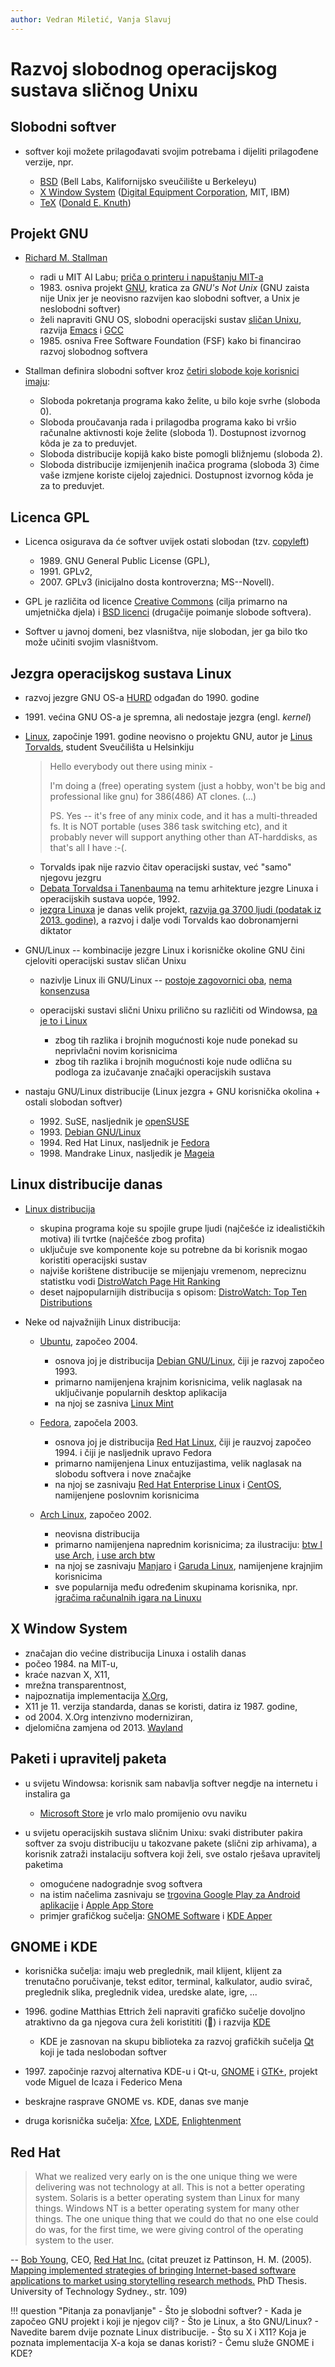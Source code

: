 ```yaml
---
author: Vedran Miletić, Vanja Slavuj
---
```


# Razvoj slobodnog operacijskog sustava sličnog Unixu

## Slobodni softver

- softver koji možete prilagođavati svojim potrebama i dijeliti prilagođene verzije, npr.

    - [BSD](https://docs.freebsd.org/en/books/design-44bsd/) (Bell Labs, Kalifornijsko sveučilište u Berkeleyu)
    - [X Window System](https://www.x.org/) ([Digital Equipment Corporation](https://en.wikipedia.org/wiki/Digital_Equipment_Corporation), MIT, IBM)
    - [TeX](https://www.tug.org/) ([Donald E. Knuth](https://www-cs-faculty.stanford.edu/~knuth/))

## Projekt GNU

- [Richard M. Stallman](https://stallman.org/)

    - radi u MIT AI Labu; [priča o printeru i napuštanju MIT-a](https://en.wikipedia.org/wiki/Richard_Stallman#Events_leading_to_GNU)
    - 1983\. osniva projekt [GNU](https://www.gnu.org/), kratica za *GNU's Not Unix* (GNU zaista nije Unix jer je neovisno razvijen kao slobodni softver, a Unix je neslobodni softver)
    - želi napraviti GNU OS, slobodni operacijski sustav [sličan Unixu](https://en.wikipedia.org/wiki/Unix-like), razvija [Emacs](https://www.gnu.org/software/emacs/) i [GCC](https://gcc.gnu.org/)
    - 1985\. osniva Free Software Foundation (FSF) kako bi financirao razvoj slobodnog softvera

- Stallman definira slobodni softver kroz [četiri slobode koje korisnici imaju](https://www.gnu.org/philosophy/free-sw.hr.html):

    - Sloboda pokretanja programa kako želite, u bilo koje svrhe (sloboda 0).
    - Sloboda proučavanja rada i prilagodba programa kako bi vršio računalne aktivnosti koje želite (sloboda 1). Dostupnost izvornog kôda je za to preduvjet.
    - Sloboda distribucije kopijâ kako biste pomogli bližnjemu (sloboda 2).
    - Sloboda distribucije izmijenjenih inačica programa (sloboda 3) čime vaše izmjene koriste cijeloj zajednici. Dostupnost izvornog kôda je za to preduvjet.

## Licenca GPL

- Licenca osigurava da će softver uvijek ostati slobodan (tzv. [copyleft](https://www.gnu.org/licenses/copyleft.hr.html))

    - 1989\. GNU General Public License (GPL),
    - 1991\. GPLv2,
    - 2007\. GPLv3 (inicijalno dosta kontroverzna; MS--Novell).

- GPL je različita od licence [Creative Commons](https://creativecommons.org/) (cilja primarno na umjetnička djela) i [BSD licenci](https://en.wikipedia.org/wiki/BSD_licenses) (drugačije poimanje slobode softvera).
- Softver u javnoj domeni, bez vlasništva, nije slobodan, jer ga bilo tko može učiniti svojim vlasništvom.

## Jezgra operacijskog sustava Linux

- razvoj jezgre GNU OS-a [HURD](https://www.gnu.org/software/hurd/) odgađan do 1990. godine
- 1991\. većina GNU OS-a je spremna, ali nedostaje jezgra (engl. *kernel*)
- [Linux](https://en.wikipedia.org/wiki/Linux), započinje 1991. godine neovisno o projektu GNU, autor je [Linus Torvalds](https://en.wikipedia.org/wiki/Linus_Torvalds), student Sveučilišta u Helsinkiju

    > Hello everybody out there using minix -
    >
    > I'm doing a (free) operating system (just a hobby, won't be big and professional like gnu) for 386(486) AT clones. (...)
    >
    > PS. Yes -- it's free of any minix code, and it has a multi-threaded fs. It is NOT portable (uses 386 task switching etc), and it probably never will support anything other than AT-harddisks, as that's all I have :-(.

    - Torvalds ipak nije razvio čitav operacijski sustav, već "samo" njegovu jezgru
    - [Debata Torvaldsa i Tanenbauma](https://en.wikipedia.org/wiki/Tanenbaum%E2%80%93Torvalds_debate) na temu arhitekture jezgre Linuxa i operacijskih sustava uopće, 1992.
    - [jezgra Linuxa](https://www.kernel.org/) je danas velik projekt, [razvija ga 3700 ljudi (podatak iz 2013. godine)](https://youtu.be/abTSM8hvkb8?t=11m19s), a razvoj i dalje vodi Torvalds kao dobronamjerni diktator

- GNU/Linux -- kombinacije jezgre Linux i korisničke okoline GNU čini cjeloviti operacijski sustav sličan Unixu

    - nazivlje Linux ili GNU/Linux -- [postoje zagovornici oba](https://en.wikipedia.org/wiki/GNU/Linux_naming_controversy), [nema](https://devrant.com/rants/1051771/id-just-like-to-interject-for-a-moment-what-you-re-referring-to-as-linux-is-in-f) [konsenzusa](https://wiki.installgentoo.com/index.php/Interjection)
    - operacijski sustavi slični Unixu prilično su različiti od Windowsa, [pa je to i Linux](https://linux.oneandoneis2.org/LNW.htm)

        - zbog tih razlika i brojnih mogućnosti koje nude ponekad su neprivlačni novim korisnicima
        - zbog tih razlika i brojnih mogućnosti koje nude odlična su podloga za izučavanje značajki operacijskih sustava

- nastaju GNU/Linux distribucije (Linux jezgra + GNU korisnička okolina + ostali slobodan softver)

    - 1992\. SuSE, nasljednik je [openSUSE](https://www.opensuse.org/)
    - 1993\. [Debian GNU/Linux](https://www.debian.org/)
    - 1994\. Red Hat Linux, nasljednik je [Fedora](https://fedoraproject.org/)
    - 1998\. Mandrake Linux, nasljedik je [Mageia](https://www.mageia.org/)

## Linux distribucije danas

- [Linux distribucija](https://en.wikipedia.org/wiki/Linux_distribution)

    - skupina programa koje su spojile grupe ljudi (najčešće iz idealističkih motiva) ili tvrtke (najčešće zbog profita)
    - uključuje sve komponente koje su potrebne da bi korisnik mogao koristiti operacijski sustav
    - najviše korištene distribucije se mijenjaju vremenom, nepreciznu statistku vodi [DistroWatch Page Hit Ranking](https://distrowatch.com/dwres.php?section=popularity)
    - deset najpopularnijih distribucija s opisom: [DistroWatch: Top Ten Distributions](https://distrowatch.com/dwres.php?resource=major)

- Neke od najvažnijih Linux distribucija:

    - [Ubuntu](https://ubuntu.com/desktop/features), započeo 2004.

        - osnova joj je distribucija [Debian GNU/Linux](https://www.debian.org/), čiji je razvoj započeo 1993.
        - primarno namijenjena krajnim korisnicima, velik naglasak na uključivanje popularnih desktop aplikacija
        - na njoj se zasniva [Linux Mint](https://www.linuxmint.com/)

    - [Fedora](https://getfedora.org/), započela 2003.

        - osnova joj je distribucija [Red Hat Linux](https://en.wikipedia.org/wiki/Red_Hat_Linux), čiji je rauzvoj započeo 1994. i čiji je nasljednik upravo Fedora
        - primarno namijenjena Linux entuzijastima, velik naglasak na slobodu softvera i nove značajke
        - na njoj se zasnivaju [Red Hat Enterprise Linux](https://www.redhat.com/en/technologies/linux-platforms/enterprise-linux) i [CentOS](https://centos.org/), namijenjene poslovnim korisnicima

    - [Arch Linux](https://archlinux.org/), započeo 2002.

        - neovisna distribucija
        - primarno namijenjena naprednim korisnicima; za ilustraciju: [btw I use Arch](https://knowyourmeme.com/memes/btw-i-use-arch), [i use arch btw](https://www.urbandictionary.com/define.php?term=i%20use%20arch%20btw)
        - na njoj se zasnivaju [Manjaro](https://manjaro.org/) i [Garuda Linux](https://garudalinux.org/), namijenjene krajnjim korisnicima
        - sve popularnija među određenim skupinama korisnika, npr. [igračima računalnih igara na Linuxu](https://www.gamingonlinux.com/users/statistics/)

## X Window System

- značajan dio većine distribucija Linuxa i ostalih danas
- počeo 1984. na MIT-u,
- kraće nazvan X, X11,
- mrežna transparentnost,
- najpoznatija implementacija [X.Org](https://www.x.org/),
- X11 je 11. verzija standarda, danas se koristi, datira iz 1987. godine,
- od 2004. X.Org intenzivno moderniziran,
- djelomična zamjena od 2013. [Wayland](https://wayland.freedesktop.org/)

## Paketi i upravitelj paketa

- u svijetu Windowsa: korisnik sam nabavlja softver negdje na internetu i instalira ga

    - [Microsoft Store](https://www.microsoft.com/en-us/store/apps) je vrlo malo promijenio ovu naviku

- u svijetu operacijskih sustava sličnim Unixu: svaki distributer pakira softver za svoju distribuciju u takozvane pakete (slični zip arhivama), a korisnik zatraži instalaciju softvera koji želi, sve ostalo rješava upravitelj paketima

    - omogućene nadogradnje svog softvera
    - na istim načelima zasnivaju se [trgovina Google Play za Android aplikacije](https://play.google.com/store/apps) i [Apple App Store](https://www.apple.com/app-store/)
    - primjer grafičkog sučelja: [GNOME Software](https://wiki.gnome.org/Apps/Software) i [KDE Apper](https://apps.kde.org/apper/)

## GNOME i KDE

- korisnička sučelja: imaju web preglednik, mail klijent, klijent za trenutačno poručivanje, tekst editor, terminal, kalkulator, audio svirač, preglednik slika, preglednik videa, uredske alate, igre, ...

- 1996\. godine Matthias Ettrich želi napraviti grafičko sučelje dovoljno atraktivno da ga njegova cura želi koristititi (💓) i razvija [KDE](https://kde.org/)

    - KDE je zasnovan na skupu biblioteka za razvoj grafičkih sučelja [Qt](https://www.qt.io/) koji je tada neslobodan softver

- 1997\. započinje razvoj alternativa KDE-u i Qt-u, [GNOME](https://www.gnome.org/) i [GTK+](https://www.gtk.org/), projekt vode Miguel de Icaza i Federico Mena

- beskrajne rasprave GNOME vs. KDE, danas sve manje

- druga korisnička sučelja: [Xfce](https://xfce.org/), [LXDE](https://www.lxde.org/), [Enlightenment](https://www.enlightenment.org/about-enlightenment)

## Red Hat

> What we realized very early on is the one unique thing we were delivering was not technology at all. This is not a better operating system. Solaris is a better operating system than Linux for many things. Windows NT is a better operating system for many other things. The one unique thing that we could do that no one else could do was, for the first time, we were giving control of the operating system to the user.

-- [Bob Young](https://www.zdnet.com/article/bob-young-talks-about-the-origins-of-red-hat/), CEO, [Red Hat Inc.](https://www.redhat.com/en/about/company) (citat preuzet iz Pattinson, H. M. (2005). [Mapping implemented strategies of bringing Internet-based software applications to market using storytelling research methods.](https://opus.lib.uts.edu.au/bitstream/10453/37359/2/02whole.pdf) PhD Thesis. University of Technology Sydney., str. 109)

!!! question "Pitanja za ponavljanje"
    - Što je slobodni softver?
    - Kada je započeo GNU projekt i koji je njegov cilj?
    - Što je Linux, a što GNU/Linux?
    - Navedite barem dvije poznate Linux distribucije.
    - Što su X i X11? Koja je poznata implementacija X-a koja se danas koristi?
    - Čemu služe GNOME i KDE?
